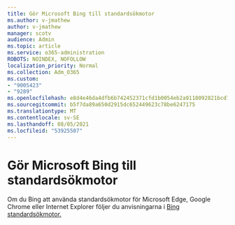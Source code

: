 ```yaml
---
title: Gör Microsoft Bing till standardsökmotor
ms.author: v-jmathew
author: v-jmathew
manager: scotv
audience: Admin
ms.topic: article
ms.service: o365-administration
ROBOTS: NOINDEX, NOFOLLOW
localization_priority: Normal
ms.collection: Adm_O365
ms.custom:
- "9005423"
- "9289"
ms.openlocfilehash: e8d4e46da4dfb6b742452371cfd1b0054eb2a9118092821bcd7b66ef4121d02f
ms.sourcegitcommit: b5f7da89a650d2915dc652449623c78be6247175
ms.translationtype: MT
ms.contentlocale: sv-SE
ms.lasthandoff: 08/05/2021
ms.locfileid: "53925507"
---
```

# <a name="make-microsoft-bing-your-default-search-engine"></a>Gör Microsoft Bing till standardsökmotor

Om du Bing att använda standardsökmotor för Microsoft Edge, Google Chrome eller Internet Explorer följer du anvisningarna i [Bing standardsökmotor.](https://go.microsoft.com/fwlink/?linkid=2148834)
